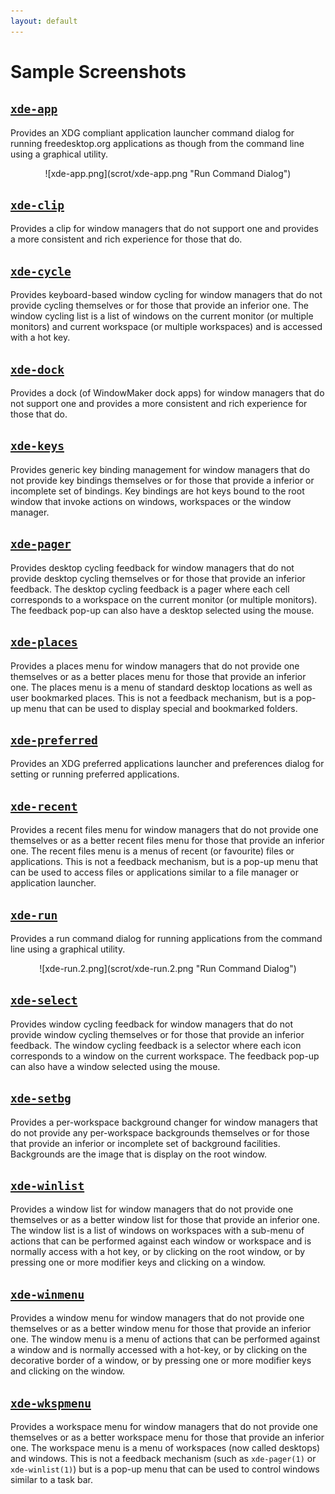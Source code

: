 ```yaml
---
layout: default
---
```

Sample Screenshots
===============

[``xde-app``](xde-app.html)
----
Provides an XDG compliant application launcher command dialog for
running freedesktop.org applications as though from the command line
using a graphical utility.

<div style="text-align: center;" markdown="1">
![xde-app.png](scrot/xde-app.png "Run Command Dialog")
</div>

[``xde-clip``](xde-clip.html)
----
Provides a clip for window managers that do not support one and provides
a more consistent and rich experience for those that do.

[``xde-cycle``](xde-cycle.html)
----
Provides keyboard-based window cycling for window managers that do not
provide cycling themselves or for those that provide an inferior one.
The window cycling list is a list of windows on the current monitor (or
multiple monitors) and current workspace (or multiple workspaces) and is
accessed with a hot key.

[``xde-dock``](xde-dock.html)
----
Provides a dock (of WindowMaker dock apps) for window managers that do
not support one and provides a more consistent and rich experience for
those that do.

[``xde-keys``](xde-keys.html)
----
Provides generic key binding management for window managers that do not
provide key bindings themselves or for those that provide a inferior or
incomplete set of bindings.  Key bindings are hot keys bound to the root
window that invoke actions on windows, workspaces or the window manager.

[``xde-pager``](xde-pager.html)
----
Provides desktop cycling feedback for window managers that do not
provide desktop cycling themselves or for those that provide an inferior
feedback.  The desktop cycling feedback is a pager where each cell
corresponds to a workspace on the current monitor (or multiple
monitors).  The feedback pop-up can also have a desktop selected using
the mouse.

[``xde-places``](xde-places.html)
----
Provides a places menu for window managers that do not provide one
themselves or as a better places menu for those that provide an inferior
one.  The places menu is a menu of standard desktop locations as well as
user bookmarked places.  This is not a feedback mechanism, but is a
pop-up menu that can be used to display special and bookmarked folders.

[``xde-preferred``](xde-preferred.html)
----
Provides an XDG preferred applications launcher and preferences dialog
for setting or running preferred applications.

[``xde-recent``](xde-recent.html)
----
Provides a recent files menu for window managers that do not provide one
themselves or as a better recent files menu for those that provide an
inferior one.  The recent files menu is a menus of recent (or favourite)
files or applications.  This is not a feedback mechanism, but is a
pop-up menu that can be used to access files or applications similar to
a file manager or application launcher.

[``xde-run``](xde-run.html)
----
Provides a run command dialog for running applications from the command
line using a graphical utility.

<div style="text-align: center;" markdown="1">
![xde-run.2.png](scrot/xde-run.2.png "Run Command Dialog")
</div>

[``xde-select``](xde-select.html)
----
Provides window cycling feedback for window managers that do not provide
window cycling themselves or for those that provide an inferior
feedback.  The window cycling feedback is a selector where each icon
corresponds to a window on the current workspace.  The feedback pop-up
can also have a window selected using the mouse.

[``xde-setbg``](xde-setbg.html)
----
Provides a per-workspace background changer for window managers that do
not provide any per-workspace backgrounds themselves or for those that
provide an inferior or incomplete set of background facilities.
Backgrounds are the image that is display on the root window.

[``xde-winlist``](xde-winlist.html)
----
Provides a window list for window managers that do not provide one
themselves or as a better window list for those that provide an inferior
one.  The window list is a list of windows on workspaces with a sub-menu
of actions that can be performed against each window or workspace and is
normally access with a hot key, or by clicking on the root window, or by
pressing one or more modifier keys and clicking on a window.

[``xde-winmenu``](xde-winmenu.html)
----
Provides a window menu for window managers that do not provide one
themselves or as a better window menu for those that provide an inferior
one.  The window menu is a menu of actions that can be performed against
a window and is normally accessed with a hot-key, or by clicking on the
decorative border of a window, or by pressing one or more modifier keys
and clicking on the window.

[``xde-wkspmenu``](xde-wkspmenu.html)
----
Provides a workspace menu for window managers that do not provide one
themselves or as a better workspace menu for those that provide an
inferior one.  The workspace menu is a menu of workspaces (now called
desktops) and windows.  This is not a feedback mechanism (such as
``xde-pager(1)`` or ``xde-winlist(1)``) but is a pop-up menu that can be
used to control windows similar to a task bar.

[ vim: set ft=markdown sw=4 tw=72 nocin nosi fo+=tcqlorn spell: ]: #
